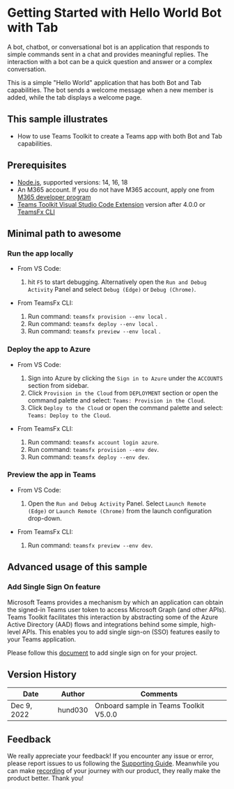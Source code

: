 # Getting Started with Hello World Bot with Tab

A bot, chatbot, or conversational bot is an application that responds to simple commands sent in a chat and provides meaningful replies. The interaction with a bot can be a quick question and answer or a complex conversation.

This is a simple "Hello World" application that has both Bot and Tab capabilities. The bot sends a welcome message when a new member is added, while the tab displays a welcome page.

## This sample illustrates

- How to use Teams Toolkit to create a Teams app with both Bot and Tab capabilities.

## Prerequisites

- [Node.js](https://nodejs.org/), supported versions: 14, 16, 18
- An M365 account. If you do not have M365 account, apply one from [M365 developer program](https://developer.microsoft.com/en-us/microsoft-365/dev-program)
- [Teams Toolkit Visual Studio Code Extension](https://aka.ms/teams-toolkit) version after 4.0.0 or [TeamsFx CLI](https://aka.ms/teamsfx-cli)

## Minimal path to awesome

### Run the app locally

- From VS Code:
    1. hit `F5` to start debugging. Alternatively open the `Run and Debug Activity` Panel and select `Debug (Edge)` or `Debug (Chrome)`.

- From TeamsFx CLI:
    1. Run command: `teamsfx provision --env local` .
    1. Run command: `teamsfx deploy --env local` .
    1. Run command: `teamsfx preview --env local` .

### Deploy the app to Azure

- From VS Code:
    1. Sign into Azure by clicking the `Sign in to Azure` under the `ACCOUNTS` section from sidebar.
    1. Click `Provision in the Cloud` from `DEPLOYMENT` section or open the command palette and select: `Teams: Provision in the Cloud`.
    1. Click `Deploy to the Cloud` or open the command palette and select: `Teams: Deploy to the Cloud`.

- From TeamsFx CLI:
    1. Run command: `teamsfx account login azure`.
    1. Run command: `teamsfx provision --env dev`.
    1. Run command: `teamsfx deploy --env dev`.

### Preview the app in Teams

- From VS Code:
    1. Open the `Run and Debug Activity` Panel. Select `Launch Remote (Edge)` or `Launch Remote (Chrome)` from the launch configuration drop-down.

- From TeamsFx CLI:
    1. Run command: `teamsfx preview --env dev`.

## Advanced usage of this sample

### Add Single Sign On feature

Microsoft Teams provides a mechanism by which an application can obtain the signed-in Teams user token to access Microsoft Graph (and other APIs). Teams Toolkit facilitates this interaction by abstracting some of the Azure Active Directory (AAD) flows and integrations behind some simple, high-level APIs. This enables you to add single sign-on (SSO) features easily to your Teams application.

Please follow this [document](https://aka.ms/teamsfx-add-sso) to add single sign on for your project.

## Version History

|Date| Author| Comments|
|---|---|---|
|Dec 9, 2022| hund030 | Onboard sample in Teams Toolkit V5.0.0|

## Feedback
We really appreciate your feedback! If you encounter any issue or error, please report issues to us following the [Supporting Guide](https://github.com/OfficeDev/TeamsFx-Samples/blob/dev/SUPPORT.md). Meanwhile you can make [recording](https://aka.ms/teamsfx-record) of your journey with our product, they really make the product better. Thank you!